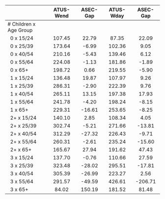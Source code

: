 
|                      |    ATUS-Wend |     ASEC-Gap |    ATUS-Wday |     ASEC-Gap |
| -------------------- | :----------: | :----------: | :----------: | :----------: |
| # Children x Age Group |              |              |              |              |
| &nbsp;&nbsp;0 x 15/24 |       107.45 |        22.79 |        87.35 |        22.09 |
| &nbsp;&nbsp;0 x 25/39 |       173.64 |        -6.99 |       102.36 |         9.05 |
| &nbsp;&nbsp;0 x 40/54 |       210.16 |        -5.43 |       139.46 |         6.12 |
| &nbsp;&nbsp;0 x 55/64 |       224.08 |        -1.13 |       181.86 |        -1.89 |
| &nbsp;&nbsp;0 x 65+  |       198.72 |         0.66 |       219.55 |        -5.90 |
| &nbsp;&nbsp;1 x 15/24 |       136.48 |        19.87 |       107.97 |         9.26 |
| &nbsp;&nbsp;1 x 25/39 |       286.31 |        -2.90 |       222.39 |         9.76 |
| &nbsp;&nbsp;1 x 40/54 |       265.11 |        13.15 |       197.38 |        17.93 |
| &nbsp;&nbsp;1 x 55/64 |       241.78 |        -4.20 |       198.24 |        -8.15 |
| &nbsp;&nbsp;1 x 65+  |       229.31 |       -16.61 |       253.65 |        -8.25 |
| &nbsp;&nbsp;2+ x 15/24 |       140.10 |         2.85 |       108.34 |         4.05 |
| &nbsp;&nbsp;2+ x 25/39 |       302.74 |        -5.21 |       271.66 |       -13.81 |
| &nbsp;&nbsp;2+ x 40/54 |       312.29 |       -27.32 |       226.43 |        -9.71 |
| &nbsp;&nbsp;2+ x 55/64 |       260.31 |        -2.61 |       235.24 |       -15.60 |
| &nbsp;&nbsp;2+ x 65+ |       165.67 |        27.94 |       191.62 |        47.43 |
| &nbsp;&nbsp;3 x 15/24 |       137.70 |        -0.76 |       110.66 |        27.59 |
| &nbsp;&nbsp;3 x 25/39 |       323.48 |       -28.02 |       295.51 |       -17.81 |
| &nbsp;&nbsp;3 x 40/54 |       305.39 |       -26.99 |       223.27 |         2.56 |
| &nbsp;&nbsp;3 x 55/64 |       291.57 |       -49.59 |       426.61 |      -206.71 |
| &nbsp;&nbsp;3 x 65+  |        84.02 |       150.19 |       181.52 |        81.48 |

